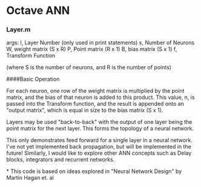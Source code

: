 # Octave ANN
### Layer.m
args: 
  l, Layer Number (only used in print statements)
  s, Number of Neurons
  W, weight matrix (S x R)
  P, Point matrix (R x 1)
  B, bias matrix (S x 1)
  f, Transform Function
  
  (where S is the number of neurons, and R is the number of points)
  
  
####Basic Operation

For each neuron, 
one row of the weight matrix is multiplied by the point matrix, and the bias of that neuron is added to this product. 
This value, n, is passed into the Transform function, and the result is appended onto an "output matrix", which is
equal in size to the bias matrix (S x 1). 

Layers may be used "back-to-back" with the output of one layer being the point matrix for the next layer.
This forms the topology of a neural network.

This only demonstrates feed forward for a single layer in a neural network.
I've not yet implemented back propagation, but will be implemented in the future!
Similarly, I would like to explore other ANN concepts such as Delay blocks, integrators and recurrent networks.

\* This code is based on ideas explored in "Neural Network Design" by Martin Hagan et. al

